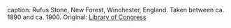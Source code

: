 caption: Rufus Stone, New Forest, Winchester, England. Taken between ca. 1890 and ca. 1900. Original: [Library of Congress](http://www.loc.gov/pictures/item/2002708271/)
